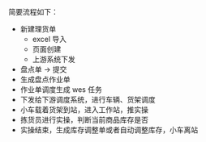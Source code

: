 简要流程如下：

+ 新建理货单
  + excel 导入
  + 页面创建
  + 上游系统下发
+ 盘点单 -> 提交
+ 生成盘点作业单
+ 作业单调度生成 wes 任务
+ 下发给下游调度系统，进行车辆、货架调度
+ 小车载着货架到站，进入工作站，推实操
+ 拣货员进行实操，判断当前商品库存是否
+ 实操结束，生成库存调整单或者自动调整库存，小车离站